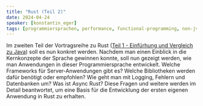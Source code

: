 ```yaml
---
title: "Rust (Teil 2)"
date: 2024-04-24
speaker: [konstantin_eger]
tags: [programmiersprachen, performance, functional-programming, non-jvm-language, security]
---
```


Im zweiten Teil der Vortragsreihe zu Rust ([Teil 1 - Einfürhung und Vergleich zu Java](/talks/2024-03-20-rust)) soll es nun konkret werden. Nachdem man einen Einblick in die Kernkonzepte der Sprache gewinnen konnte, soll nun gezeigt werden, wie man Anwendungen in dieser Programmiersprache entwickelt. Welche Frameworks für Server-Anwendungen gibt es? Welche Bibliotheken werden dafür benötigt oder empfohlen? Wie geht man mit Logging, Fehlern und Datenbanken um? Was ist Async Rust? Diese Fragen und weitere werden im Detail beantwortet, um eine Basis für die Entwicklung der ersten eigenen Anwendung in Rust zu erhalten.
